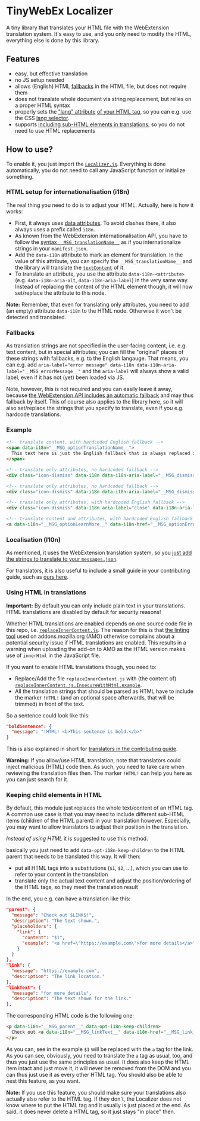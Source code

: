 # TinyWebEx Localizer

A tiny library that translates your HTML file with the WebExtension translation system. It's easy to use, and you only need to modify the HTML, everything else is done by this library.

## Features

* easy, but effective translation
* no JS setup needed
* allows (English) HTML [fallbacks](#fallbacks) in the HTML file, but does not require them
* does not translate whole document via string replacement, but relies on a proper HTML syntax
* properly sets the ["lang" attribute](https://developer.mozilla.org/docs/Web/HTML/Global_attributes/lang) [of your HTML tag](https://developer.mozilla.org/docs/Web/HTML/Global_attributes#attr-lang), so you can e.g. use the CSS [lang selector](https://developer.mozilla.org/docs/Web/CSS/:lang).
* supports [including sub-HTML elements in translations](#keeping-child-elements-in-HTML), so you do not need to use HTML replacements

## How to use?

To enable it, you just import the [`Localizer.js`](Localizer.js). Everything is done automatically, you do not need to call any JavaScript function or initialize something.

### HTML setup for internationalisation (i18n)

The real thing you need to do is to adjust your HTML. Actually, here is how it works:
* First, it always uses [data attributes](https://developer.mozilla.org/docs/Learn/HTML/Howto/Use_data_attributes). To avoid clashes there, it also always uses a prefix called `i18n`.
* As known from the WebExtension internationalisation API, you have to follow the [syntax `__MSG_translationName__`](https://developer.mozilla.org/docs/Mozilla/Add-ons/WebExtensions/Internationalization#Retrieving_localized_strings_in_manifests) as if you internationalize strings in your `manifest.json`.
* Add the `data-i18n` attribute to mark an element for translation. In the value of this attribute, you can specify the `__MSG_translationName__` and the library will translate the [`textContent`](https://developer.mozilla.org/docs/Web/API/Node/textContent) of it.
* To translate an attribute, you use the attribute `data-i18n-<attribute>` (e.g. `data-i18n-aria-alt`, `data-i18n-aria-label`) in the very same way. Instead of replacing the content of the HTML element though, it will now set/replace the attribute to this node.

**Note:** Remember, that even for translating only attributes, you need to add (an empty) attribute `data-i18n` to the HTML node. Otherwise it won't be detected and translated.

### Fallbacks

As translation strings are not specified in the user-facing content, i.e. e.g. text content, but in special attributes; you can fill the "original" places of these strings with fallbacks, e.g. to the English langauge.
That means, you can e.g. add `aria-label="error message" data-i18n data-i18n-aria-label="__MSG_errorMessage__"` and the `aria-label` will always show a valid label, even if it has not (yet) been loaded via JS.

Note, however, this is not required and you can easily leave it away, because [the WebExtension API includes an automatic fallback](https://developer.mozilla.org/docs/Mozilla/Add-ons/WebExtensions/Internationalization#Localized_string_selection) and may thus fallback by itself. This of course also applies to the library here, so it will also set/replace the strings that you specify to translate, even if you e.g. hardcode translations.

### Example

```html
<!-- translate content, with hardcoded English fallback -->
<span data-i18n="__MSG_optionTranslationName__">
  This text here is just the English fallback that is always replaced if the system works properly and a translation entry for "optionTranslationName" is available. It may only appear for a short time, or if the JavaScript translation fails completly.
</span>

<!-- translate only attributes, no hardcoded fallback -->
<div class="icon-dismiss" data-i18n data-i18n-aria-label="__MSG_dismissIconDescription__">

<!-- translate only attributes, no hardcoded fallback -->
<div class="icon-dismiss" data-i18n data-i18n-aria-label="__MSG_dismissIconDescription__">

<!-- translate only attributes, with hardcoded English fallback -->
<div class="icon-dismiss" data-i18n aria-label="close" data-i18n-aria-label="__MSG_dismissIconDescription__">

<!-- translate content and attributes, with hardcoded English fallback -->
<a data-i18n="__MSG_optionLearnMore__" data-i18n-href="__MSG_optionErrorCorrectionDescrLink__" href="https://en.wikipedia.org/wiki/QR_code#Error_correction">Learn more</a>
```

### Localisation (l10n)

As mentioned, it uses the WebExtension translation system, so you [just add the strings to translate to your `messages.json`](https://developer.mozilla.org/docs/Mozilla/Add-ons/WebExtensions/Internationalization#Providing_localized_strings_in__locales).

For translators, it is also useful to include a small guide in your contributing guide, such as [ours here](https://github.com/TinyWebEx/common/blob/contribimprove/CONTRIBUTING.md#internationalisation-of-html-files).

### Using HTML in translations

**Important:** By default you can only include plain text in your translations. HTML translations are disabled by default for security reasons!

Whether HTML translations are enabled depends on one source code file in this repo, i.e. [`replaceInnerContent.js`](replaceInnerContent.js). The reason for this is that [the linting tool](https://github.com/mozilla/addons-linter) used on addons.mozilla.org (AMO) otherwise complains about a potential security issue if HTML translations are enabled. This results in a warning when uploading the add-on to AMO as the HTML version makes use of `innerHtml` in the JavaScript file.

If you want to enable HTML translations though, you need to:
* Replace/Add the file `replaceInnerContent.js` with (the content of) [`replaceInnerContent.js.InsecureWithHtml.example`](replaceInnerContent.js.InsecureWithHtml.example).
* All the translation strings that should be parsed as HTML have to include the marker `!HTML!` (and an optional space afterwards, that will be trimmed) in front of the text.

So a sentence could look like this:
```json
"boldSentence": {
  "message": "!HTML! <b>This sentence is bold.</b>"
}
```

This is also explained in short for [translators in the contributing guide](https://github.com/TinyWebEx/common/blob/contribimprove/CONTRIBUTING.md#using-html-in-translations).

**Warning:** If you allow/use HTML translation, note that translators could inject malicious (HTML) code then. As such, you need to take care when reviewing the translation files then. The marker `!HTML!` can help you here as you can just search for it.

### Keeping child elements in HTML

By default, this module just replaces the whole text/content of an HTML tag.
A common use case is that you may need to include different sub-HTML items (children of the HTML parent) in your translation however. Especially, you may want to allow translators to adjust their position in the translation. 

_Instead of using HTML_ it is suggested to use this method.

basically you just need to add `data-opt-i18n-keep-children` to the HTML parent that needs to be translated this way. It will then:
* put all HTML tags into a substitutions (`$1`, `$2`, …), which you can use to refer to your content in the translation
* translate only the actual text content and adjust the position/ordering of the HTML tags, so they meet the translation result

In the end, you e.g. can have a translation like this:
```json
"parent": {
  "message": "Check out $LINK$!",
  "description": "The text shown.",
  "placeholders": {
    "link": {
      "content": "$1",
      "example": "<a href=\"https://example.com\">for more details</a>"
    }
  }
},
"link": {
  "message": "https://example.com",
  "description": "The link location."
},
"linkText": {
  "message": "for more details",
  "description": "The text shown for the link."
},
```

The corresponding HTML code is the following one:

```html
<p data-i18n="__MSG_parent__" data-opt-i18n-keep-children>
  Check out <a data-i18n="__MSG_linkText__" data-i18n-href="__MSG_link__" href="https://example.com">for more details</a>!
</p>
```

As you can, see in the example `$1` will be replaced with the `a` tag for the link. As you can see, obviously, you need to translate the `a` tag as usual, too, and thus you just use the same principles as usual.
It does also keep the HTML item intact and just move it, it will never be removed from the DOM and you can thus just use it as every other HTML tag.
You should also be able to nest this feature, as you want.

**Note:** If you use this feature, you should make sure your translations also actually also refer to the HTML tag.
If they don't, the Localizer does not know where to put the HTML tag and it usually is just placed at the end. As said, it does never delete a HTML tag, so it just stays "in place" then.
